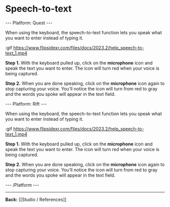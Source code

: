 # Speech-to-text

--- Platform: Quest ---

When using the keyboard, the speech-to-text function lets you speak what you want to enter instead of typing it.

:gif https://www.flipsidexr.com/files/docs/2023.2/help_speech-to-text_1.mp4

**Step 1.**  With the keyboard pulled up, click on the **microphone** icon and speak the text you want to enter.  The icon will turn red when your voice is being captured.

**Step 2.**  When you are done speaking, click on the **microphone** icon again to stop capturing your voice.  You’ll notice the icon will turn from red to gray and the words you spoke will appear in the text field.

--- Platform: Rift ---

When using the keyboard, the speech-to-text function lets you speak what you want to enter instead of typing it.

:gif https://www.flipsidexr.com/files/docs/2023.2/help_speech-to-text_1.mp4

**Step 1.**  With the keyboard pulled up, click on the **microphone** icon and speak the text you want to enter.  The icon will turn red when your voice is being captured.

**Step 2.**  When you are done speaking, click on the **microphone** icon again to stop capturing your voice.  You’ll notice the icon will turn from red to gray and the words you spoke will appear in the text field.

--- /Platform ---

---

**Back:** [[Studio / References]]

